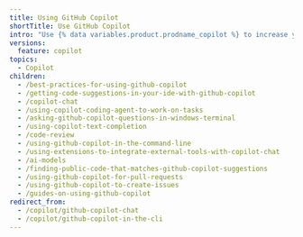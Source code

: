 ```yaml
---
title: Using GitHub Copilot
shortTitle: Use GitHub Copilot
intro: "Use {% data variables.product.prodname_copilot %} to increase your productivity."
versions:
  feature: copilot
topics:
  - Copilot
children:
  - /best-practices-for-using-github-copilot
  - /getting-code-suggestions-in-your-ide-with-github-copilot
  - /copilot-chat
  - /using-copilot-coding-agent-to-work-on-tasks
  - /asking-github-copilot-questions-in-windows-terminal
  - /using-copilot-text-completion
  - /code-review
  - /using-github-copilot-in-the-command-line
  - /using-extensions-to-integrate-external-tools-with-copilot-chat
  - /ai-models
  - /finding-public-code-that-matches-github-copilot-suggestions
  - /using-github-copilot-for-pull-requests
  - /using-github-copilot-to-create-issues
  - /guides-on-using-github-copilot
redirect_from:
  - /copilot/github-copilot-chat
  - /copilot/github-copilot-in-the-cli
---
```

